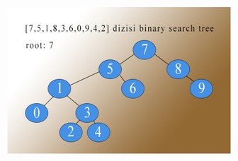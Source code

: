 <p align="center">
  <img width="580" height="332" src="https://github.com/bgoncagul/patika.dev/blob/main/binarysearchtree.jpg">
</p>
